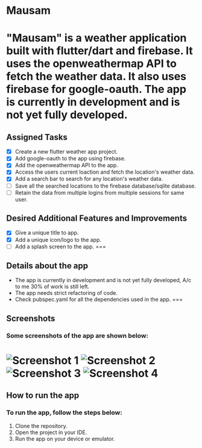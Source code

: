 # Mausam
"Mausam" is a weather application built with flutter/dart and firebase. It uses the openweathermap API to fetch the weather data. It also uses firebase for google-oauth. The app is currently in development and is not yet fully developed.
===
## Assigned Tasks
- [x] Create a new flutter weather app project.
- [x] Add google-oauth to the app using firebase.
- [x] Add the openweathermap API to the app.
- [x] Access the users current loaction and fetch the location's weather data.
- [x] Add a search bar to search for any location's weather data.
- [ ] Save all the searched locations to the firebase database/sqlite database.
- [ ] Retain the data from multiple logins from multiple sessions for same user.

## Desired Additional Features and Improvements
- [x] Give a unique title to app.
- [x] Add a unique icon/logo to the app.
- [ ] Add a splash screen to the app.
===
## Details about the app
- The app is currently in development and is not yet fully developed, A/c to me 30% of work is still left.
- The app needs strict refactoring of code.
- Check pubspec.yaml for all the dependencies used in the app.
===
## Screenshots
### Some screenshots of the app are shown below:
![Screenshot 1](screenshots\page-1.jpg)
![Screenshot 2](screenshots\g-sign.jpg)
![Screenshot 3](screenshots\page-2.jpg)
![Screenshot 4](screenshots\page-3.jpg)
===
## How to run the app
### To run the app, follow the steps below:
1. Clone the repository.
2. Open the project in your IDE.
3. Run the app on your device or emulator.

